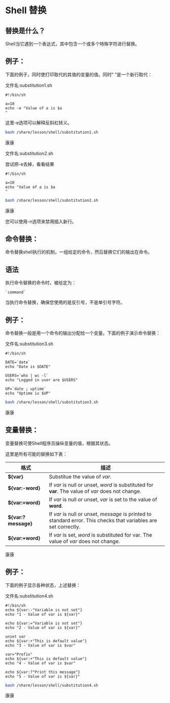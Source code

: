 # Shell 替换

## 替换是什么？

Shell当它遇到一个表达式，其中包含一个或多个特殊字符进行替换。

## 例子：

下面的例子，同时使打印取代的其值的变量的值。同时“ ”是一个新行取代：

文件名:substitution1.sh

```shell
#!/bin/sh

a=10
echo -e "Value of a is $a 
"
```

这里-e选项可以解释反斜杠转义。

```bash
bash /share/lesson/shell/substitution1.sh
```

康康

文件名:substitution2.sh

尝试把-e去掉，看看结果

```shell
#!/bin/sh

a=10
echo "Value of a is $a 
"
```

```bash
bash /share/lesson/shell/substitution2.sh
```

康康

您可以使用-n选项来禁用插入新行。

## 	命令替换：

命令替换shell执行的机制，一组给定的命令，然后替换它们的输出在命令。

## 	语法

执行命令替换的命令时，被给定为：

```shell
`command`
```

当执行命令替换，确保您使用的是反引号，不是单引号字符。

## 	例子：

命令替换一般是用一个命令的输出分配给一个变量。下面的例子演示命令替换：

文件名:substitution3.sh

```shell
#!/bin/sh

DATE=`date`
echo "Date is $DATE"

USERS=`who | wc -l`
echo "Logged in user are $USERS"

UP=`date ; uptime`
echo "Uptime is $UP"
```

```bash
bash /share/lesson/shell/substitution3.sh
```

康康

## 	变量替换：

变量替换可使Shell程序员操纵变量的值，根据其状态。

这里是所有可能的替换如下表：

| 格式                | 描述                                                         |
| ------------------- | ------------------------------------------------------------ |
| **${var}**          | Substitue the value of *var*.                                |
| **${var:-word}**    | If *var* is null or unset, *word* is substituted for **var**. The value of *var* does not change. |
| **${var:=word}**    | If *var* is null or unset, *var* is set to the value of **word**. |
| **${var:?message}** | If *var* is null or unset, *message* is printed to standard error. This checks that variables are set correctly. |
| **${var:+word}**    | If *var* is set, *word* is substituted for var. The value of *var* does not change. |

康康

## 	例子：

下面的例子显示各种状态，上述替换：

文件名:substitution4.sh

```shell
#!/bin/sh
echo ${var:-"Variable is not set"}
echo "1 - Value of var is ${var}"

echo ${var:="Variable is not set"}
echo "2 - Value of var is ${var}"

unset var
echo ${var:+"This is default value"}
echo "3 - Value of var is $var"

var="Prefix"
echo ${var:+"This is default value"}
echo "4 - Value of var is $var"

echo ${var:?"Print this message"}
echo "5 - Value of var is ${var}"
```

```bash
bash /share/lesson/shell/substitution4.sh
```

康康